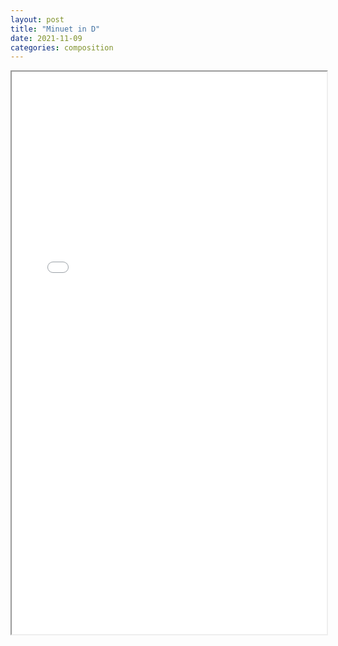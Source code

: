 ```yaml
---
layout: post
title: "Minuet in D"
date: 2021-11-09
categories: composition
---
```

 <iframe src="/assets/pdf/music/Minuet_in_D.pdf" style="height: 900px" width="100%" height="100%"></iframe>
